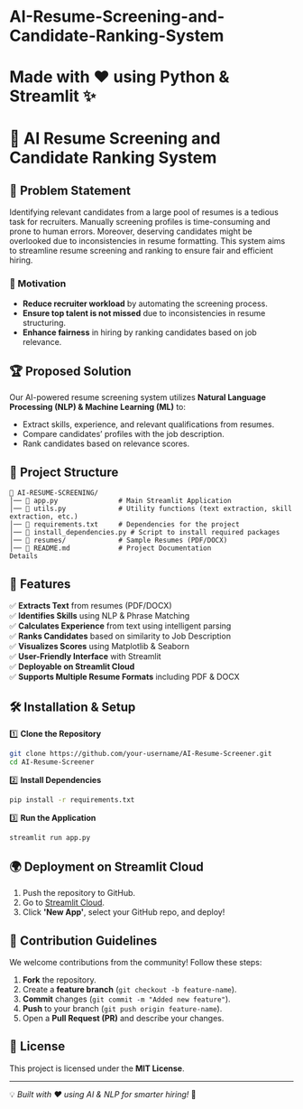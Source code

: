
# AI-Resume-Screening-and-Candidate-Ranking-System
Made with ❤️ using Python &amp; Streamlit ✨
=======
# 📄 AI Resume Screening and Candidate Ranking System

## 🚀 Problem Statement
Identifying relevant candidates from a large pool of resumes is a tedious task for recruiters. Manually screening profiles is time-consuming and prone to human errors. Moreover, deserving candidates might be overlooked due to inconsistencies in resume formatting. This system aims to streamline resume screening and ranking to ensure fair and efficient hiring.

### 🎯 Motivation
- **Reduce recruiter workload** by automating the screening process.
- **Ensure top talent is not missed** due to inconsistencies in resume structuring.
- **Enhance fairness** in hiring by ranking candidates based on job relevance.

## 🏆 Proposed Solution
Our AI-powered resume screening system utilizes **Natural Language Processing (NLP) & Machine Learning (ML)** to:
- Extract skills, experience, and relevant qualifications from resumes.
- Compare candidates’ profiles with the job description.
- Rank candidates based on relevance scores.

## 📂 Project Structure
```
📂 AI-RESUME-SCREENING/
│── 📄 app.py               # Main Streamlit Application
│── 📄 utils.py             # Utility functions (text extraction, skill extraction, etc.)
│── 📄 requirements.txt     # Dependencies for the project
│── 📄 install_dependencies.py # Script to install required packages
│── 📂 resumes/             # Sample Resumes (PDF/DOCX)
│── 📄 README.md            # Project Documentation
Details
```
## 🔧 Features
✅ **Extracts Text** from resumes (PDF/DOCX)  
✅ **Identifies Skills** using NLP & Phrase Matching  
✅ **Calculates Experience** from text using intelligent parsing  
✅ **Ranks Candidates** based on similarity to Job Description  
✅ **Visualizes Scores** using Matplotlib & Seaborn  
✅ **User-Friendly Interface** with Streamlit  
✅ **Deployable on Streamlit Cloud**  
✅ **Supports Multiple Resume Formats** including PDF & DOCX  

## 🛠️ Installation & Setup
1️⃣ **Clone the Repository**
```sh
git clone https://github.com/your-username/AI-Resume-Screener.git
cd AI-Resume-Screener
```

2️⃣ **Install Dependencies**
```sh
pip install -r requirements.txt
```

3️⃣ **Run the Application**
```sh
streamlit run app.py
```

## 🌍 Deployment on Streamlit Cloud
1. Push the repository to GitHub.
2. Go to [Streamlit Cloud](https://share.streamlit.io/).
3. Click **'New App'**, select your GitHub repo, and deploy!

## 🤝 Contribution Guidelines
We welcome contributions from the community! Follow these steps:
1. **Fork** the repository.
2. Create a **feature branch** (`git checkout -b feature-name`).
3. **Commit** changes (`git commit -m "Added new feature"`).
4. **Push** to your branch (`git push origin feature-name`).
5. Open a **Pull Request (PR)** and describe your changes.

## 📜 License
This project is licensed under the **MIT License**.

---
💡 *Built with ❤️ using AI & NLP for smarter hiring!* 🚀


